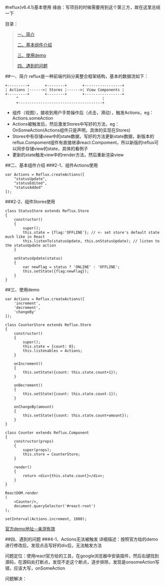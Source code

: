 #reflux(v6.4.1)基本使用
缘由：写项目的时候需要用到这个第三方，故在这里总结一下

目录：
> [一、简介](#section1)
>
> [二、基本组件介绍](#section2)
>
> [三、使用demo](#section3)
> 
> [四、遇到的问题](#section4)

##<a name="section1"></a>一、简介
reflux是一种前端代码分离整合框架结构，基本的数据流如下：

```
+---------+       +--------+       +-----------------+
¦ Actions ¦------>¦ Stores ¦------>¦ View Components ¦
+---------+       +--------+       +-----------------+
     ^                                      ¦
     +--------------------------------------+
```

* 组件（视图），接收到用户手势操作后（点击，滑动），触发Actions，eg：Actions.someAction
* Actions被触发后，然后激发Stores中写好的方法，eg：OnSomeAction(Actions组件只是声明，具体的实现在Stores)
* Stores中有存储view中的state数据，写好的方法更新state数据，新版本的reflux.Compoment组件有直接继承react.Compoment，所以新版的reflux可以同步存储view的state，具体的看例子
* 更新的state触发view中的render方法，然后重新渲染view

##<a name="section2"></a>二、基本组件介绍
###2-1、组件Actions使用

```
var Actions = Reflux.createActions([
    "statusUpdate",
    "statusEdited",
    "statusAdded"
]);
```

###2-2、组件Stores使用

```
class StatusStore extends Reflux.Store
{
    constructor()
    {
        super();
        this.state = {flag:'OFFLINE'}; // <- set store's default state much like in React
        this.listenTo(statusUpdate, this.onStatusUpdate); // listen to the statusUpdate action
    }

    onStatusUpdate(status)
    {
        var newFlag = status ? 'ONLINE' : 'OFFLINE';
        this.setState({flag:newFlag});
    }
}
```

##<a name="section3"></a>三、使用demo

```
var Actions = Reflux.createActions([
	'increment',
	'decrement',
	'changeBy'
]);

class CounterStore extends Reflux.Store
{
	constructor()
	{
		super();
		this.state = {count: 0};
		this.listenables = Actions;
	}
	
	onIncrement()
	{
		this.setState({count: this.state.count+1});
	}
	
	onDecrement()
	{
		this.setState({count: this.state.count-1});
	}
	
	onChangeBy(amount)
	{
		this.setState({count: this.state.count+amount});
	}
}

class Counter extends Reflux.Component
{
	constructor(props)
	{
		super(props);
		this.store = CounterStore;
	}
	
	render()
	{
		return <div>{this.state.count}</div>;
	}
}

ReactDOM.render
(
	<Counter/>,
	document.querySelector('#react-root')
);

setInterval(Actions.increment, 1000);
```

[官方demo地址--亲测有效](https://github.com/reflux/refluxjs/blob/master/docs/other/examples.md)

##<a name="section4"></a>四、遇到的问题
###4-1、Actions无法被触发
详细描述：按照官方给的demo进行修改后，发现点击写好的div后，无法触发方法

问题定位：使用react官方给的工具，在google浏览器中安装插件，然后右键找到源码，在源码处打断点，发现不走这个断点，逐步排除，发现是onsomeAction写错，应该大写，onSomeAction

问题解决：